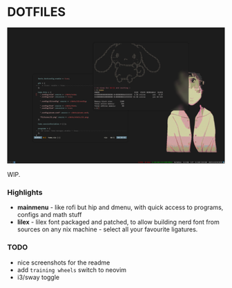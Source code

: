 # DOTFILES

![screenshot](./2023-11-02_04:30:42.png)

WIP.

### Highlights

- **mainmenu** - like rofi but hip and dmenu, with quick access to programs, configs and math stuff
- **lilex** - lilex font packaged and patched, to allow building nerd font from sources on any nix machine - select all your favourite ligatures.

### TODO
- nice screenshots for the readme
- add `training wheels` switch to neovim
- i3/sway toggle
